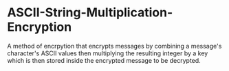 # ASCII-String-Multiplication-Encryption
A method of encrpytion that encrypts messages by combining a message's character's ASCII values then multiplying the resulting integer by a key which is then stored inside the encrypted message to be decrypted.
